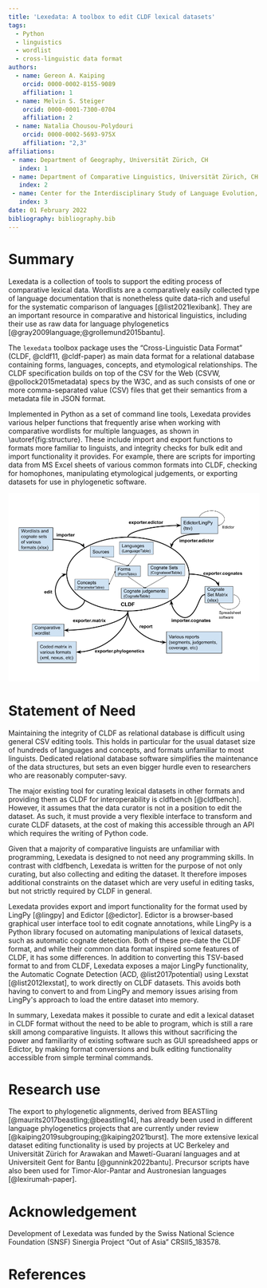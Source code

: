 ```yaml
---
title: 'Lexedata: A toolbox to edit CLDF lexical datasets'
tags:
  - Python
  - linguistics
  - wordlist
  - cross-linguistic data format
authors:
  - name: Gereon A. Kaiping
    orcid: 0000-0002-8155-9089
    affiliation: 1
  - name: Melvin S. Steiger
    orcid: 0000-0001-7300-0704
    affiliation: 2
  - name: Natalia Chousou-Polydouri
    orcid: 0000-0002-5693-975X
    affiliation: "2,3"
affiliations:
 - name: Department of Geography, Universität Zürich, CH
   index: 1
 - name: Department of Comparative Linguistics, Universität Zürich, CH
   index: 2
 - name: Center for the Interdisciplinary Study of Language Evolution, Universität Zürich, CH
   index: 3
date: 01 February 2022
bibliography: bibliography.bib
---
```

# Summary
Lexedata is a collection of tools to support the editing process of comparative
lexical data. Wordlists are a comparatively easily
collected type of language documentation that is nonetheless quite data-rich and useful for the systematic
comparison of languages [@list2021lexibank]. They are an important resource in
comparative and historical linguistics, including their use as raw data for
language phylogenetics [@gray2009language;@grollemund2015bantu].

The `lexedata` toolbox package uses the “Cross-Linguistic Data Format” (CLDF,
@cldf11, @cldf-paper) as main data format for a relational database containing
forms, languages, concepts, and etymological relationships. The CLDF
specification builds on top of the CSV for the Web (CSVW,
@pollock2015metadata) specs by the W3C, and as such consists of one or more
comma-separated value (CSV) files that get their semantics from a metadata file
in JSON format.


Implemented in Python as a set of command line tools, Lexedata provides various
helper functions that frequently arise when working with comparative wordlists
for multiple languages, as shown in \autoref{fig:structure}. These include
import and export functions to formats more familiar to linguists, and integrity
checks for bulk edit and import functionality it provides. For example, there
are scripts for importing data from MS Excel sheets of various common formats
into CLDF, checking for homophones, manipulating etymological
judgements, or exporting datasets for use in phylogenetic software.

![Overview over the functionality in Lexedata.\label{fig:structure}](structure.png)

# Statement of Need

Maintaining the integrity of CLDF as relational database is difficult using
general CSV editing tools. This holds in particular for the usual dataset size
of hundreds of languages and concepts, and formats unfamiliar to most linguists.
Dedicated relational database software simplifies the maintenance of the data
structures, but sets an even bigger hurdle even to researchers who are
reasonably computer-savy.

The major existing tool for curating lexical datasets in other formats and
providing them as CLDF for interoperability is cldfbench [@cldfbench]. However,
it assumes that the data curator is not in a position to edit the dataset. As
such, it must provide a very flexible interface to transform and curate CLDF
datasets, at the cost of making this accessible through an API which requires
the writing of Python code.

Given that a majority of comparative linguists are unfamiliar with programming,
Lexedata is designed to not need any programming skills. In contrast with
cldfbench, Lexedata is written for the purpose of not only curating, but also
collecting and editing the dataset. It therefore imposes additional constraints
on the dataset which are very useful in editing tasks, but not strictly required
by CLDF in general.

Lexedata provides export and import functionality for the format used by LingPy
[@lingpy] and Edictor [@edictor]. Edictor is a browser-based graphical user
interface tool to edit cognate annotations, while LingPy is a Python library
focused on automating manipulations of lexical datasets, such as automatic
cognate detection. Both of these pre-date the CLDF format, and while their
common data format inspired some features of CLDF, it has some differences. In
addition to converting this TSV-based format to and from CLDF, Lexedata exposes
a major LingPy functionality, the Automatic Cognate Detection (ACD,
@list2017potential) using Lexstat [@list2012lexstat], to work directly on CLDF
datasets. This avoids both having to convert to and from LingPy and memory
issues arising from LingPy's approach to load the entire dataset into memory.

In summary, Lexedata makes it possible to curate and edit a lexical dataset in
CLDF format without the need to be able to program, which is still a rare skill
among comparative linguists. It allows this without sacrificing the power and
familiarity of existing software such as GUI spreadsheed apps or Edictor, by
making format conversions and bulk editing functionality accessible from simple
terminal commands.

# Research use
The export to phylogenetic alignments, derived from BEASTling
[@maurits2017beastling;@beastling14], has already been used in different language
phylogenetics projects that are currently under review
[@kaiping2019subgrouping;@kaiping2021burst]. The
more extensive lexical dataset editing functionality is used by projects
at UC Berkeley and Universität Zürich for Arawakan and Mawetí-Guaraní languages
and
at Universiteit Gent for Bantu [@gunnink2022bantu].
Precursor scripts have also
been used for Timor-Alor-Pantar and Austronesian languages [@lexirumah-paper].

# Acknowledgement
Development of Lexedata was funded by the Swiss National Science Foundation
(SNSF) Sinergia Project “Out of Asia” CRSII5_183578.

# References
